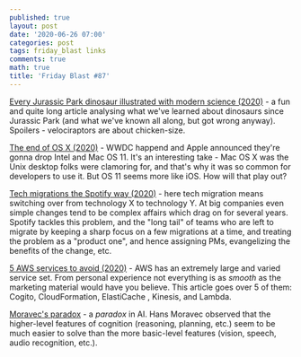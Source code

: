 ```yaml
---
published: true
layout: post
date: '2020-06-26 07:00'
categories: post
tags: friday_blast links
comments: true
math: true
title: 'Friday Blast #87'
---
```

[Every Jurassic Park dinosaur illustrated with modern science (2020)](https://jurassicparkterror.net/jurassic-park-dinosaurs/) - 
a fun and quite long article analysing what we've learned about dinosaurs since Jurassic Park (and what we've known
 all along, but got wrong anyway). Spoilers - velociraptors are about chicken-size.
 
[The end of OS X (2020)](https://stratechery.com/2020/the-end-of-os-x/?utm_source=feedly&utm_medium=webfeeds) - WWDC
happend and Apple announced they're gonna drop Intel and Mac OS 11. It's an interesting take - Mac OS X was the Unix
desktop folks were clamoring for, and that's why it was so common for developers to use it. But OS 11 seems more like
iOS. How will that play out?

[Tech migrations the Spotify way (2020)](https://engineering.atspotify.com/2020/06/25/tech-migrations-the-spotify-way/) - here 
tech migration means switching over from technology X to technology Y. At big companies even simple changes tend to
be complex affairs which drag on for several years. Spotify tackles this problem, and the "long tail" of teams who
are left to migrate by keeping a sharp focus on a few migrations at a time, and treating the problem as a "product
one", and hence assigning PMs, evangelizing the benefits of the change, etc.
 
[5 AWS services to avoid (2020)](https://medium.com/teamzerolabs/5-aws-services-you-should-avoid-f45111cc10cd) - AWS
has an extremely large and varied service set. From personal experience not everything is as _smooth_ as the
marketing material would have you believe. This article goes over 5 of them: Cogito, CloudFormation, ElastiCache
, Kinesis, and Lambda.

[Moravec's paradox](https://en.wikipedia.org/wiki/Moravec%27s_paradox) - a _paradox_ in AI. Hans Moravec observed
that the higher-level features of cognition (reasoning, planning, etc.) seem to be much easier to solve than the more
 basic-level features (vision, speech, audio recognition, etc.).
